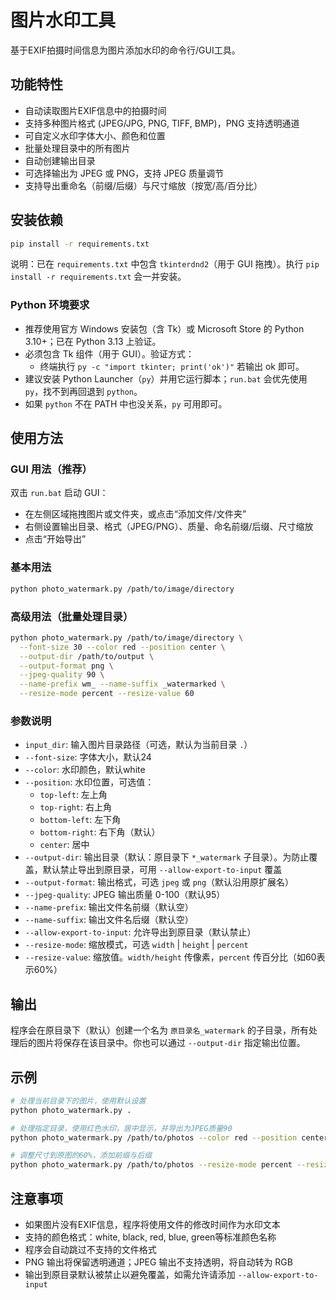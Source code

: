 # 图片水印工具

基于EXIF拍摄时间信息为图片添加水印的命令行/GUI工具。

## 功能特性

- 自动读取图片EXIF信息中的拍摄时间
- 支持多种图片格式 (JPEG/JPG, PNG, TIFF, BMP)，PNG 支持透明通道
- 可自定义水印字体大小、颜色和位置
- 批量处理目录中的所有图片
- 自动创建输出目录
 - 可选择输出为 JPEG 或 PNG，支持 JPEG 质量调节
 - 支持导出重命名（前缀/后缀）与尺寸缩放（按宽/高/百分比）

## 安装依赖

```bash
pip install -r requirements.txt
```

说明：已在 `requirements.txt` 中包含 `tkinterdnd2`（用于 GUI 拖拽）。执行 `pip install -r requirements.txt` 会一并安装。

### Python 环境要求

- 推荐使用官方 Windows 安装包（含 Tk）或 Microsoft Store 的 Python 3.10+；已在 Python 3.13 上验证。
- 必须包含 Tk 组件（用于 GUI）。验证方式：
  - 终端执行 `py -c "import tkinter; print('ok')"` 若输出 ok 即可。
- 建议安装 Python Launcher（`py`）并用它运行脚本；`run.bat` 会优先使用 `py`，找不到再回退到 `python`。
- 如果 `python` 不在 PATH 中也没关系，`py` 可用即可。

## 使用方法

### GUI 用法（推荐）

双击 `run.bat` 启动 GUI：

- 在左侧区域拖拽图片或文件夹，或点击“添加文件/文件夹”
- 右侧设置输出目录、格式（JPEG/PNG）、质量、命名前缀/后缀、尺寸缩放
- 点击“开始导出”

### 基本用法
```bash
python photo_watermark.py /path/to/image/directory
```

### 高级用法（批量处理目录）
```bash
python photo_watermark.py /path/to/image/directory \
  --font-size 30 --color red --position center \
  --output-dir /path/to/output \
  --output-format png \
  --jpeg-quality 90 \
  --name-prefix wm_ --name-suffix _watermarked \
  --resize-mode percent --resize-value 60
```

### 参数说明

- `input_dir`: 输入图片目录路径（可选，默认为当前目录 `.`）
- `--font-size`: 字体大小，默认24
- `--color`: 水印颜色，默认white
- `--position`: 水印位置，可选值：
  - `top-left`: 左上角
  - `top-right`: 右上角  
  - `bottom-left`: 左下角
  - `bottom-right`: 右下角（默认）
  - `center`: 居中
 - `--output-dir`: 输出目录（默认：原目录下 `*_watermark` 子目录）。为防止覆盖，默认禁止导出到原目录，可用 `--allow-export-to-input` 覆盖
 - `--output-format`: 输出格式，可选 `jpeg` 或 `png`（默认沿用原扩展名）
 - `--jpeg-quality`: JPEG 输出质量 0-100（默认95）
 - `--name-prefix`: 输出文件名前缀（默认空）
 - `--name-suffix`: 输出文件名后缀（默认空）
 - `--allow-export-to-input`: 允许导出到原目录（默认禁止）
 - `--resize-mode`: 缩放模式，可选 `width` | `height` | `percent`
 - `--resize-value`: 缩放值。`width/height` 传像素，`percent` 传百分比（如60表示60%）

## 输出

程序会在原目录下（默认）创建一个名为 `原目录名_watermark` 的子目录，所有处理后的图片将保存在该目录中。你也可以通过 `--output-dir` 指定输出位置。

## 示例

```bash
# 处理当前目录下的图片，使用默认设置
python photo_watermark.py .

# 处理指定目录，使用红色水印，居中显示，并导出为JPEG质量90
python photo_watermark.py /path/to/photos --color red --position center --font-size 32 --output-format jpeg --jpeg-quality 90

# 调整尺寸到原图的60%，添加前缀与后缀
python photo_watermark.py /path/to/photos --resize-mode percent --resize-value 60 --name-prefix wm_ --name-suffix _watermarked
```

## 注意事项

- 如果图片没有EXIF信息，程序将使用文件的修改时间作为水印文本
- 支持的颜色格式：white, black, red, blue, green等标准颜色名称
- 程序会自动跳过不支持的文件格式
 - PNG 输出将保留透明通道；JPEG 输出不支持透明，将自动转为 RGB
 - 输出到原目录默认被禁止以避免覆盖，如需允许请添加 `--allow-export-to-input`
